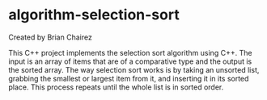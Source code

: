 # algorithm-selection-sort

Created by Brian Chairez

This C++ project implements the selection sort algorithm using C++. 
The input is an array of items that are of a comparative type and the output is the sorted array.
The way selection sort works is by taking an unsorted list, grabbing the smallest or largest item from it, and inserting it in its sorted place.
This process repeats until the whole list is in sorted order.
